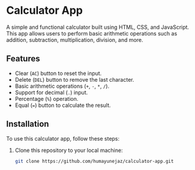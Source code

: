 # Calculator App

A simple and functional calculator built using HTML, CSS, and JavaScript. This app allows users to perform basic arithmetic operations such as addition, subtraction, multiplication, division, and more.

## Features
- Clear (`AC`) button to reset the input.
- Delete (`DEL`) button to remove the last character.
- Basic arithmetic operations (`+`, `-`, `*`, `/`).
- Support for decimal (`.`) input.
- Percentage (`%`) operation.
- Equal (`=`) button to calculate the result.

## Installation

To use this calculator app, follow these steps:

1. Clone this repository to your local machine:
   ```bash
   git clone https://github.com/humayunejaz/calculator-app.git
